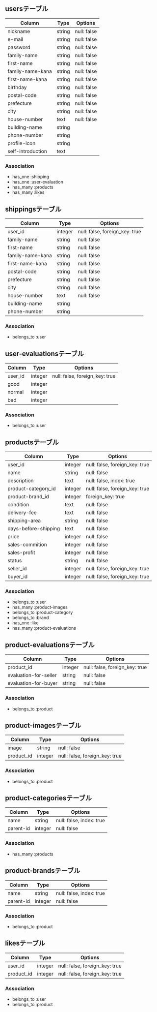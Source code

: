## usersテーブル

|Column|Type|Options|
|------|----|-------|
|nickname|string|null: false|
|e-mail|string|null: false|
|password|string|null: false|
|family-name|string|null: false|
|first-name|string|null: false|
|family-name-kana|string|null: false|
|first-name-kana|string|null: false|
|birthday|string|null: false|
|postal-code|string|null: false|
|prefecture|string|null: false|
|city|string|null: false|
|house-number|text|null: false|
|building-name|string||
|phone-number|string||
|profile-icon|string||
|self-introduction|text||

### Association
- has_one :shipping
- has_one :user-evaluation
- has_many :products
- has_many :likes



## shippingsテーブル

|Column|Type|Options|
|------|----|-------|
|user_id|integer|null: false, foreign_key: true|
|family-name|string|null: false|
|first-name|string|null: false|
|family-name-kana|string|null: false|
|first-name-kana|string|null: false|
|postal-code|string|null: false|
|prefecture|string|null: false|
|city|string|null: false|
|house-number|text|null: false|
|building-name|string||
|phone-number|string||

### Association
- belongs_to :user




## user-evaluationsテーブル

|Column|Type|Options|
|------|----|-------|
|user_id|integer|null: false, foreign_key: true|
|good|integer||
|normal|integer||
|bad|integer||

### Association
- belongs_to :user



## productsテーブル

|Column|Type|Options|
|------|----|-------|
|user_id|integer|null: false, foreign_key: true|
|name|string|null: false|
|description|text|null: false, index: true|
|product-category_id|integer|null: false, foreign_key: true|
|product-brand_id|integer|foreign_key: true|
|condition|text|null: false|
|delivery-fee|text|null: false|
|shipping-area|string|null: false|
|days-before-shipping|text|null: false|
|price|integer|null: false|
|sales-commition|integer|null: false|
|sales-profit|integer|null: false|
|status|string|null: false|
|seller_id|integer|null: false, foreign_key: true|
|buyer_id|integer|null: false, foreign_key: true|

### Association
- belongs_to :user
- has_many :product-images
- belongs_to :product-category
- belongs_to :brand
- has_one :like
- has_many :product-evaluations




## product-evaluationsテーブル

|Column|Type|Options|
|------|----|-------|
|product_id|integer|null: false, foreign_key: true|
|evaluation-for-seller|string|null: false|
|evaluation-for-buyer|string|null: false|

### Association
- belongs_to :product




## product-imagesテーブル

|Column|Type|Options|
|------|----|-------|
|image|string|null: false|
|product_id|integer|null: false, foreign_key: true|

### Association
- belongs_to :product



## product-categoriesテーブル

|Column|Type|Options|
|------|----|-------|
|name|string|null: false, index: true|
|parent-id|integer|null: false|

### Association
- has_many :products



## product-brandsテーブル

|Column|Type|Options|
|------|----|-------|
|name|string|null: false, index: true|
|parent-id|integer|null: false|

### Association
- belongs_to :product



## likesテーブル

|Column|Type|Options|
|------|----|-------|
|user_id|integer|null: false, foreign_key: true|
|product_id|integer|null: false, foreign_key: true|

### Association
- belongs_to :user
- belongs_to :product
